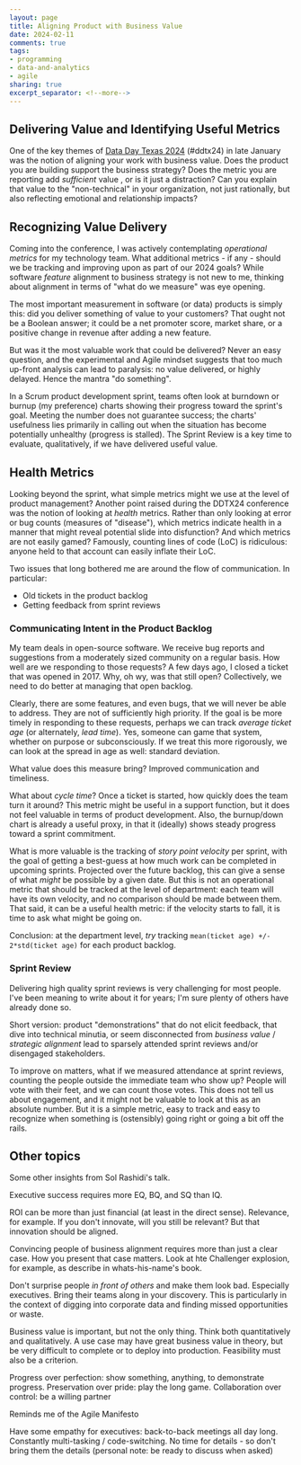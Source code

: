 ```yaml
---
layout: page
title: Aligning Product with Business Value
date: 2024-02-11
comments: true
tags:
- programming
- data-and-analytics
- agile
sharing: true
excerpt_separator: <!--more-->
---
```



## Delivering Value and Identifying Useful Metrics

One of the key themes of [Data Day Texas 2024](https://datadaytexas.com/)
(#ddtx24) in late January was the notion of aligning your work with business
value. Does the product you are building support the business strategy? Does the
metric you are reporting add _sufficient_ value , or is it just a distraction?
Can you explain that value to the "non-technical" in your organization, not just
rationally, but also reflecting emotional and relationship impacts?

## Recognizing Value Delivery

Coming into the conference, I was actively contemplating _operational metrics_
for my technology team. What additional metrics - if any - should we be tracking
and improving upon as part of our 2024 goals? While software _feature_ alignment
to business strategy is not new to me, thinking about alignment in terms of
"what do we measure" was eye opening.

The most important measurement in software (or data) products is simply this:
did you deliver something of value to your customers? That ought not be a
Boolean answer; it could be a net promoter score, market share, or a positive
change in revenue after adding a new feature.

But was it the most valuable work that could be delivered? Never an easy
question, and the experimental and Agile mindset suggests that too much up-front
analysis can lead to paralysis: no value delivered, or highly delayed. Hence the
mantra "do something".

In a Scrum product development sprint, teams often look at burndown or burnup
(my preference) charts showing their progress toward the sprint's goal. Meeting
the number does not guarantee success; the charts' usefulness lies primarily in
calling out when the situation has become potentially unhealthy (progress is
stalled). The Sprint Review is a key time to evaluate, qualitatively, if we have
delivered useful value.

## Health Metrics

Looking beyond the sprint, what simple metrics might we use at the level of
product management? Another point raised during the DDTX24 conference was the
notion of looking at _health_ metrics. Rather than only looking at error or bug
counts (measures of "disease"), which metrics indicate health in a manner that
might reveal potential slide into disfunction? And which metrics are not easily
gamed? Famously, counting lines of code (LoC) is ridiculous: anyone held to that
account can easily inflate their LoC.

Two issues that long bothered me are around the flow of communication. In
particular:

* Old tickets in the product backlog
* Getting feedback from sprint reviews

### Communicating Intent in the Product Backlog

My team deals in open-source software. We receive bug reports and suggestions
from a moderately sized community on a regular basis. How well are we responding
to those requests? A few days ago, I closed a ticket that was opened in 2017.
Why, oh wy, was that still open? Collectively, we need to do better at managing
that open backlog.

Clearly, there are some features, and even bugs, that we will
never be able to address. They are not of sufficiently high priority. If the
goal is be more timely in responding to these requests, perhaps we can track
_average ticket age_ (or alternately, _lead time_). Yes, someone can game that
system, whether on purpose or subconsciously. If we treat this more rigorously,
we can look at the spread in age as well: standard deviation.

What value does this measure bring? Improved communication and timeliness.

What about _cycle time_? Once a ticket is started, how quickly does the team turn
it around? This metric might be useful in a support function, but it does not
feel valuable in terms of product development. Also, the burnup/down chart is
already a useful proxy, in that it (ideally) shows steady progress toward a
sprint commitment.

What is more valuable is the tracking of _story point velocity_ per sprint, with
the goal of getting a best-guess at how much work can be completed in upcoming
sprints. Projected over the future backlog, this can give a sense of what
_might_ be possible by a given date. But this is not an operational metric that
should be tracked at the level of department: each team will have its own
velocity, and no comparison should be made between them. That said, it can be a
useful health metric: if the velocity starts to fall, it is time to ask what
might be going on.

Conclusion: at the department level, _try_ tracking `mean(ticket age) +/- 2*std(ticket
age)` for each product backlog.

### Sprint Review

Delivering high quality sprint reviews is very challenging for most people. I've
been meaning to write about it for years; I'm sure plenty of others have already
done so.

Short version: product "demonstrations" that do not elicit feedback, that dive
into technical minutia, or seem disconnected from _business value_ / _strategic
alignment_ lead to sparsely attended sprint reviews and/or disengaged
stakeholders.

To improve on matters, what if we measured attendance at sprint reviews,
counting the people outside the immediate team who show up? People will vote
with their feet, and we can count those votes. This does not tell us about
engagement, and it might not be valuable to look at this as an absolute number.
But it is a simple metric, easy to track and easy to recognize when something is
(ostensibly) going right or going a bit off the rails.


## Other topics

Some other insights from Sol Rashidi's talk.

Executive success requires more EQ, BQ, and SQ than IQ.

ROI can be more than just financial (at least in the direct sense). Relevance, for example. If you don't innovate, will you still be relevant? But that innovation should be aligned.

Convincing people of business alignment requires more than just a clear case. How you present that case matters. Look at hte Challenger explosion, for example, as describe in whats-his-name's book.

Don't surprise people _in front of others_ and make them look bad. Especially executives. Bring their teams along in your discovery. This is particularly in the context of digging into corporate data and finding missed opportunities or waste.

Business value is important, but not the only thing. Think both quantitatively and qualitatively. A use case may have great business value in theory, but be very difficult to complete or to deploy into production. Feasibility must also be a criterion.

Progress over perfection: show something, anything, to demonstrate progress.
Preservation over pride: play the long game.
Collaboration over control: be a willing partner

Reminds me of the Agile Manifesto

Have some empathy for executives: back-to-back meetings all day long. Constantly multi-tasking / code-switching. No time for details - so don't bring them the details (personal note: be ready to discuss when asked)
